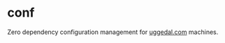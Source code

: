 conf
====

Zero dependency configuration management for
[uggedal.com](http://uggedal.com) machines.

